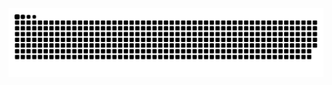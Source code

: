 <picture align="center">
    <source media="(prefers-color-scheme: dark)" srcset="https://raw.githubusercontent.com/Mateus23-silva/snake/output/github-contribution-grid-snake-dark.svg">
  <source media="(prefers-color-scheme: light)" srcset="https://raw.githubusercontent.com/Mateus23-silva/snake/output/github-contribution-grid-snake-light.svg">
  <img align="center" alt="github contribution grid snake animation" src="https://raw.githubusercontent.com/Mateus23-silva/snake/output/github-contribution-grid-snake.svg">
</picture>
